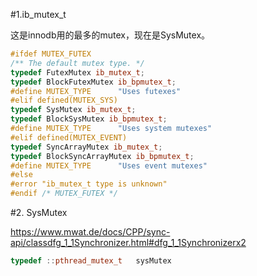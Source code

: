#1.ib_mutex_t

这是innodb用的最多的mutex，现在是SysMutex。

```cpp
#ifdef MUTEX_FUTEX
/** The default mutex type. */
typedef FutexMutex ib_mutex_t;
typedef BlockFutexMutex ib_bpmutex_t;
#define MUTEX_TYPE      "Uses futexes"
#elif defined(MUTEX_SYS)
typedef SysMutex ib_mutex_t;
typedef BlockSysMutex ib_bpmutex_t;
#define MUTEX_TYPE      "Uses system mutexes"
#elif defined(MUTEX_EVENT)
typedef SyncArrayMutex ib_mutex_t;
typedef BlockSyncArrayMutex ib_bpmutex_t;
#define MUTEX_TYPE      "Uses event mutexes"
#else
#error "ib_mutex_t type is unknown"
#endif /* MUTEX_FUTEX */
```

#2. SysMutex

https://www.mwat.de/docs/CPP/sync-api/classdfg_1_1Synchronizer.html#dfg_1_1Synchronizerx2

```cpp
typedef ::pthread_mutex_t	sysMutex
```
